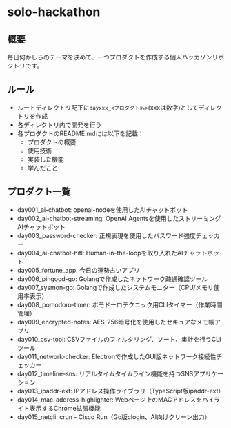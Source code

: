 # solo-hackathon

## 概要

毎日何かしらのテーマを決めて、一つプロダクトを作成する個人ハッカソンリポジトリです。

## ルール

- ルートディレクトリ配下に`dayxxx_<プロダクト名>`(xxxは数字)としてディレクトリを作成
- 各ディレクトリ内で開発を行う
- 各プロダクトのREADME.mdには以下を記載：
  - プロダクトの概要
  - 使用技術
  - 実装した機能
  - 学んだこと

## プロダクト一覧

- day001_ai-chatbot: openai-nodeを使用したAIチャットボット
- day002_ai-chatbot-streaming: OpenAI Agentsを使用したストリーミングAIチャットボット
- day003_password-checker: 正規表現を使用したパスワード強度チェッカー
- day004_ai-chatbot-hitl: Human-in-the-loopを取り入れたAIチャットボット
- day005_fortune_app: 今日の運勢占いアプリ
- day006_pingood-go: Golangで作成したネットワーク疎通確認ツール
- day007_sysmon-go: Golangで作成したシステムモニター（CPU/メモリ使用率表示）
- day008_pomodoro-timer: ポモドーロテクニック用CLIタイマー（作業時間管理）
- day009_encrypted-notes: AES-256暗号化を使用したセキュアなメモ帳アプリ
- day010_csv-tool: CSVファイルのフィルタリング、ソート、集計を行うCLIツール
- day011_network-checker: Electronで作成したGUI版ネットワーク接続性チェッカー
- day012_timeline-sns: リアルタイムタイムライン機能を持つSNSアプリケーション
- day013_ipaddr-ext: IPアドレス操作ライブラリ（TypeScript版ipaddr-ext）
- day014_mac-address-highlighter: Webページ上のMACアドレスをハイライト表示するChrome拡張機能
- day015_netcli: crun - Cisco Run（Go版clogin、AI向けクリーン出力）

